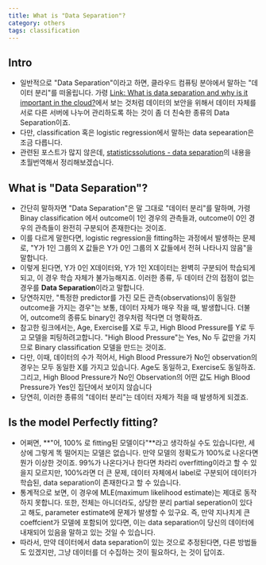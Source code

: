 ```yaml
---
title: What is "Data Separation"? 
category: others
tags: classification 
---
```


## Intro 

- 일반적으로 "Data Separation"이라고 하면, 클라우드 컴퓨팅 분야에서 말하는 "데이터 분리"를 떠올립니다. 가령 [Link: What is data separation and why is it important in the cloud?](https://searchcloudcomputing.techtarget.com/answer/What-is-data-separation-and-why-is-it-important-in-the-cloud)에서 보는 것처럼 데이터의 보안을 위해서 데이터 자체를 서로 다른 서버에 나누어 관리하도록 하는 것이 좀 더 친숙한 종류의 Data Separation이죠.
- 다만, classification 혹은 logistic regression에서 말하는 data sepearation은 조금 다릅니다. 
- 관련된 포스트가 많지 않은데, [statisticssolutions - data separation](https://www.statisticssolutions.com/data-separation/)의 내용을 초월번역해서 정리해보겠습니다.

## What is "Data Separation"?

- 간단히 말하자면 "Data Separation"은 말 그대로 "데이터 분리"를 말하며, 가령  Binay classification 에서 outcome이 1인 경우의 관측들과, outcome이 0인 경우의 관측들이 완전히 구분되어 존재한다는 것이죠. 
- 이를 다르게 말한다면, logistic regression을 fitting하는 과정에서 발생하는 문제로, "Y가 1인 그룹의 X 값들은 Y가 0인 그룹의 X 값들에서 전혀 나타나지 않음"을 말합니다. 
- 이렇게 된다면, Y가 0인 X데이터와, Y가 1인 X데이터는 완벽히 구분되어 학습되게 되고, 이 경우 학습 자체가 불가능해지죠. 이러한 종류, 두 데이터 간의 접점이 없는 경우를 **Data Separation**이라고 말합니다.
- 당연하지만, "특정한 predictor를 가진 모든 관측(observations)이 동일한 outcome을 가지는 경우"는 보통, 데이터 자체가 매우 작을 때, 발생합니다. 더불어, outcome의 종류도 binary인 경우처럼 적다면 더 명확하죠.
- 참고한 링크에서는, Age, Exercise를 X로 두고, High Blood Pressure를 Y로 두고 모델을 피팅하려고합니다. "High Blood Pressure"는 Yes, No 두 값만을 가지므로 Binary classification 모델을 만드는 것이죠. 
- 다만, 이때, 데이터의 수가 적어서, High Blood Pressure가 No인 observation의 경우는 모두 동일한 X를 가지고 있습니다. Age도 동일하고, Exercise도 동일하죠. 그리고, High Blood Pressure가 No인 Observation의 어떤 값도 High Blood Pressure가 Yes인 집단에서 보이지 않습니다
- 당연히, 이러한 종류의 "데이터 분리"는 데이터 자체가 적을 때 발생하게 되겠죠.
  
## Is the model Perfectly fitting? 

- 어쩌면, **"어, 100% 로 fitting된 모델이다"**라고 생각하실 수도 있습니다만, 세상에 그렇게 똑 떨어지는 모델은 없습니다. 만약 모델의 정확도가 100%로 나온다면 뭔가 이상한 것이죠. 99%가 나온다거나 한다면 차라리 overfitting이라고 할 수 있을지 모르지만, 100%라면 더 큰 문제, 데이터 자체에서 label로 구분되어 데이터가 학습된, data separation이 존재한다고 할 수 있습니다.
- 통계적으로 보면, 이 경우에 MLE(maximum likelihood estimate)는 제대로 동작하지 못합니다. 또한, 전체는 아니더라도, 상당한 분리 partial seperation이 있다고 해도, parameter estimate에 문제가 발생할 수 있구요. 즉, 만약 지나치게 큰 coeffcient가 모델에 포함되어 있다면, 이는 data separation이 당신의 데이터에 내재되어 있음을 말하고 있는 것일 수 있습니다.
- 따라서, 만약 데이터에서 data separation이 있는 것으로 추정된다면, 다른 방법들도 있겠지만, 그냥 데이터를 더 수집하는 것이 필요하다, 는 것이 답이죠.

